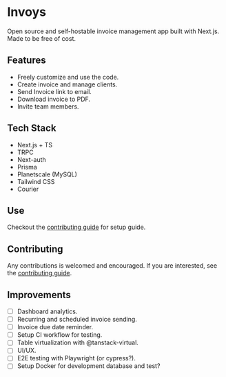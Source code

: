 # Invoys
Open source and self-hostable invoice management app built with Next.js. 
Made to be free of cost.

## Features
- Freely customize and use the code.
- Create invoice and manage clients.
- Send Invoice link to email.
- Download invoice to PDF.
- Invite team members.

## Tech Stack
- Next.js + TS
- TRPC
- Next-auth
- Prisma
- Planetscale (MySQL)
- Tailwind CSS
- Courier

## Use
Checkout the [contributing guide](CONTRIBUTING.MD) for setup guide.

## Contributing
Any contributions is welcomed and encouraged. If you are interested, see the [contributing guide](CONTRIBUTING.MD). 

## Improvements 
- [ ] Dashboard analytics.
- [ ] Recurring and scheduled invoice sending.
- [ ] Invoice due date reminder.
- [ ] Setup CI workflow for testing.
- [ ] Table virtualization with @tanstack-virtual.
- [ ] UI/UX.
- [ ] E2E testing with Playwright (or cypress?).
- [ ] Setup Docker for development database and test?